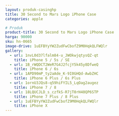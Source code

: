 ```yaml
---
layout: produk-casinghp
title: 30 Second to Mars Logo iPhone Case
categories: apple

# Produk
product-title: 30 Second to Mars Logo iPhone Case
harga: 90000
sku: hn-0665
image-drive: 1uEFBYyYW2ZudFwCbofZ9M0HqkQLFWQlr
gallery:
  - url: 1nvL0d37lfalm84-u_JWOkwjqtysQZ-qt
    title: iPhone 5 / 5s / SE
  - url: 1B_rWQDCT2WeR7G4J2fcjY5k45y8DfweQ
    title: iPhone 6 / 6s
  - url: 1APD90mP_ty2aAde_K-9I0GHQd-AwbZHC
    title: iPhone 6 Plus / 6s Plus
  - url: 1ornU3JQs8-q59hiFYIL5_LqOag2augez
    title: iPhone 7 / 8
  - url: 18LQUCJLD_s_czfkS-R7jT0rH40QP6STP
    title: iPhone 7 Plus / 8 Plus
  - url: 1uEFBYyYW2ZudFwCbofZ9M0HqkQLFWQlr
    title: iPhone X
---
```

